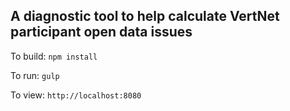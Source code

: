 ## A diagnostic tool to help calculate VertNet participant open data issues

To build: ```npm install```

To run: ```gulp``` 

To view: ```http://localhost:8080```
